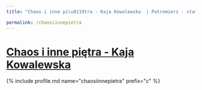 ```yaml
---
title: "Chaos i inne pi\u0119tra - Kaja Kowalewska  | Patromierz - statystyki Patronite.pl"

permalink: /chaosiinnepietra
---
```


# [Chaos i inne piętra - Kaja Kowalewska ](https://patronite.pl/chaosiinnepietra)

{% include profile.md name="chaosiinnepietra" prefix="c" %}
